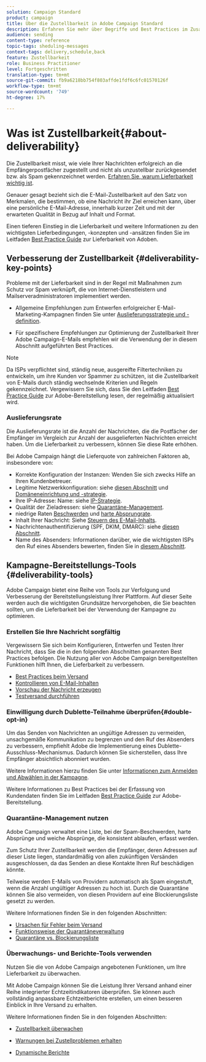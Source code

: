 ```yaml
---
solution: Campaign Standard
product: campaign
title: Über die Zustellbarkeit in Adobe Campaign Standard
description: Erfahren Sie mehr über Begriffe und Best Practices im Zusammenhang mit der Zustellbarkeit sowie über die Werkzeuge zur Versandoptimierung in Adobe Campaign Standard.
audience: sending
content-type: reference
topic-tags: sheduling-messages
context-tags: delivery,schedule,back
feature: Zustellbarkeit
role: Business Practitioner
level: Fortgeschritten
translation-type: tm+mt
source-git-commit: fb9a6218bb754f803affde1fdf6c6fc01570126f
workflow-type: tm+mt
source-wordcount: '749'
ht-degree: 17%

---
```



# Was ist Zustellbarkeit{#about-deliverability}

Die Zustellbarkeit misst, wie viele Ihrer Nachrichten erfolgreich an die Empfängerpostfächer zugestellt und nicht als unzustellbar zurückgesendet bzw. als Spam gekennzeichnet werden. [Erfahren Sie, warum Lieferbarkeit wichtig ist](https://experienceleague.adobe.com/docs/deliverability-learn/deliverability-best-practice-guide/deliverability-strategy-and-definition.html#why-deliverability-matters).

Genauer gesagt bezieht sich die E-Mail-Zustellbarkeit auf den Satz von Merkmalen, die bestimmen, ob eine Nachricht ihr Ziel erreichen kann, über eine persönliche E-Mail-Adresse, innerhalb kurzer Zeit und mit der erwarteten Qualität in Bezug auf Inhalt und Format. <!--These characteristics fall into four main categories: data quality, message and content, sending infrastructure, and reputation. Together, they form the foundation of a successful email deliverability program.-->

Einen tieferen Einstieg in die Lieferbarkeit und weitere Informationen zu den wichtigsten Lieferbedingungen, -konzepten und -ansätzen finden Sie im Leitfaden [Best Practice Guide](https://experienceleague.adobe.com/docs/deliverability-learn/deliverability-best-practice-guide/introduction.html?lang=de) zur Lieferbarkeit von Adoben.

## Verbesserung der Zustellbarkeit {#deliverability-key-points}

Probleme mit der Lieferbarkeit sind in der Regel mit Maßnahmen zum Schutz vor Spam verknüpft, die von Internet-Dienstleistern und Mailserveradministratoren implementiert werden.

* Allgemeine Empfehlungen zum Entwerfen erfolgreicher E-Mail-Marketing-Kampagnen finden Sie unter [Auslieferungsstrategie und -definition](https://experienceleague.adobe.com/docs/deliverability-learn/deliverability-best-practice-guide/deliverability-strategy-and-definition.html).

* Für spezifischere Empfehlungen zur Optimierung der Zustellbarkeit Ihrer Adobe Campaign-E-Mails empfehlen wir die Verwendung der in diesem Abschnitt aufgeführten Best Practices.

>[!NOTE]
>
>Da ISPs verpflichtet sind, ständig neue, ausgereifte Filtertechniken zu entwickeln, um ihre Kunden vor Spammer zu schützen, ist die Zustellbarkeit von E-Mails durch ständig wechselnde Kriterien und Regeln gekennzeichnet. Vergewissern Sie sich, dass Sie den Leitfaden [Best Practice Guide](https://experienceleague.adobe.com/docs/deliverability-learn/deliverability-best-practice-guide/introduction.html) zur Adobe-Bereitstellung lesen, der regelmäßig aktualisiert wird.

### Auslieferungsrate

Die Auslieferungsrate ist die Anzahl der Nachrichten, die die Postfächer der Empfänger im Vergleich zur Anzahl der ausgelieferten Nachrichten erreicht haben. Um die Lieferbarkeit zu verbessern, können Sie diese Rate erhöhen.

Bei Adobe Campaign hängt die Lieferquote von zahlreichen Faktoren ab, insbesondere von:

* Korrekte Konfiguration der Instanzen: Wenden Sie sich zwecks Hilfe an Ihren Kundenbetreuer.
* Legitime Netzwerkkonfiguration: siehe [diesen Abschnitt](../../sending/using/optimize-delivery.md#network-config) und [Domäneneinrichtung und -strategie](https://experienceleague.adobe.com/docs/deliverability-learn/deliverability-best-practice-guide/transition-process/infrastructure.html#domain-setup-and-strategy).
* Ihre IP-Adresse: Name: siehe [IP-Strategie](https://experienceleague.adobe.com/docs/deliverability-learn/deliverability-best-practice-guide/transition-process/infrastructure.html#ip-strategy).
* Qualität der Zieladressen: siehe [Quarantäne-Management](../../sending/using/optimize-delivery.md#quarantine-management).
* niedrige Raten [Beschwerden](https://experienceleague.adobe.com/docs/deliverability-learn/deliverability-best-practice-guide/metrics-for-deliverability/complaints.html) und [harte Absprungrate](https://experienceleague.adobe.com/docs/deliverability-learn/deliverability-best-practice-guide/metrics-for-deliverability/bounces.html#hard-bounces).
* Inhalt Ihrer Nachricht: Siehe [Steuern des E-Mail-Inhalts](../../sending/using/control-email-content.md).
* Nachrichtenauthentifizierung (SPF, DKIM, DMARC): siehe [diesen Abschnitt](https://experienceleague.adobe.com/docs/deliverability-learn/deliverability-best-practice-guide/transition-process/infrastructure.html#authentication).
* Name des Absenders: Informationen darüber, wie die wichtigsten ISPs den Ruf eines Absenders bewerten, finden Sie in [diesem Abschnitt](https://experienceleague.adobe.com/docs/deliverability-learn/deliverability-best-practice-guide/internet-service-provider-specifics/overview.html).

## Kampagne-Bereitstellungs-Tools {#deliverability-tools}

Adobe Campaign bietet eine Reihe von Tools zur Verfolgung und Verbesserung der Bereitstellungsleistung Ihrer Plattform. Auf dieser Seite werden auch die wichtigsten Grundsätze hervorgehoben, die Sie beachten sollten, um die Lieferbarkeit bei der Verwendung der Kampagne zu optimieren.

### Erstellen Sie Ihre Nachricht sorgfältig

Vergewissern Sie sich beim Konfigurieren, Entwerfen und Testen Ihrer Nachricht, dass Sie die in den folgenden Abschnitten genannten Best Practices befolgen. Die Nutzung aller von Adobe Campaign bereitgestellten Funktionen hilft Ihnen, die Lieferbarkeit zu verbessern.

* [Best Practices beim Versand](../../sending/using/delivery-best-practices.md)
* [Kontrollieren von E-Mail-Inhalten](../../sending/using/control-email-content.md)
* [Vorschau der Nachricht erzeugen](../../sending/using/previewing-messages.md)
* [Testversand durchführen](../../sending/using/sending-proofs.md)

### Einwilligung durch Dublette-Teilnahme überprüfen{#double-opt-in}

Um das Senden von Nachrichten an ungültige Adressen zu vermeiden, unsachgemäße Kommunikation zu begrenzen und den Ruf des Absenders zu verbessern, empfiehlt Adobe die Implementierung eines Dublette-Ausschluss-Mechanismus. Dadurch können Sie sicherstellen, dass Ihre Empfänger absichtlich abonniert wurden.

Weitere Informationen hierzu finden Sie unter [Informationen zum Anmelden und Abwählen in der Kampagne](../../audiences/using/about-opt-in-and-opt-out-in-campaign.md).

Weitere Informationen zu Best Practices bei der Erfassung von Kundendaten finden Sie im Leitfaden [Best Practice Guide](https://experienceleague.adobe.com/docs/deliverability-learn/deliverability-best-practice-guide/first-impressions/address-collection-and-list-growth.html#data-quality-and-hygiene) zur Adobe-Bereitstellung.

### Quarantäne-Management nutzen

Adobe Campaign verwaltet eine Liste, bei der Spam-Beschwerden, harte Absprünge und weiche Absprünge, die konsistent ablaufen, erfasst werden.

Zum Schutz Ihrer Zustellbarkeit werden die Empfänger, deren Adressen auf dieser Liste liegen, standardmäßig von allen zukünftigen Versänden ausgeschlossen, da das Senden an diese Kontakte Ihren Ruf beschädigen könnte.

Teilweise werden E-Mails von Providern automatisch als Spam eingestuft, wenn die Anzahl ungültiger Adressen zu hoch ist. Durch die Quarantäne können Sie also vermeiden, von diesen Providern auf eine Blockierungsliste gesetzt zu werden.

Weitere Informationen finden Sie in den folgenden Abschnitten:

* [Ursachen für Fehler beim Versand](../../sending/using/understanding-delivery-failures.md)
* [Funktionsweise der Quarantäneverwaltung](../../sending/using/understanding-quarantine-management.md)
* [Quarantäne vs. Blockierungsliste](../../sending/using/understanding-quarantine-management.md#quarantine-vs-denylist)

### Überwachungs- und Berichte-Tools verwenden

Nutzen Sie die von Adobe Campaign angebotenen Funktionen, um Ihre Lieferbarkeit zu überwachen.

Mit Adobe Campaign können Sie die Leistung Ihrer Versand anhand einer Reihe integrierter Echtzeitindikatoren überprüfen. <!--For example, you can check the number of messages that are successfully executed, sent and delivered. You can also verify the number of messages that have been opened and the number of messages/links that have been clicked.-->Sie können auch vollständig anpassbare Echtzeitberichte erstellen, um einen besseren Einblick in Ihre Versand zu erhalten.

Weitere Informationen finden Sie in den folgenden Abschnitten:

* [Zustellbarkeit überwachen](../../sending/using/monitor-deliverability.md)

   <!--[Monitoring a delivery](../../sending/using/monitoring-a-delivery.md)-->
* [Warnungen bei Zustellproblemen erhalten](../../sending/using/receiving-alerts-when-failures-happen.md)
* [Dynamische Berichte](../../reporting/using/about-dynamic-reports.md)

<!--## General recommendations

NOT SURE TO KEEP

Here are a few additional recommendations when it comes to deliverability.

### Send to valid addresses {#valid-addresses}

Spammers often use address generators based on lists of frequent names and first names; in addition, they rarely process technical notifications sent back by mail servers. A high rate of invalid addresses is often interpreted as a sign of spam.

Double opt-in mechanisms and effective handling of technical bounce messages make it possible to avoid this.

### Reduce complaint rate {#reduce-complaint-rate}

ISPs usually have a prominent means of reporting a received message as spam. This makes it possible to identify unreliable sources. By rapidly honoring opt-out requests, making regular use of a given list, verifying consent through a double opt-in system, and implementing feedback loops, you can reduce complaint rates.

<!--Sending to honeypot addresses {#honeypot-addresses}
ISPs and other organizations (refer to https://www.projecthoneypot.org/) make use of mailboxes that do not correspond to physical persons but are created simply to trick spammers. These so-called "honey pot" addresses are published on the Web in order to be collected by spambots and thus catch illegitimate senders. The use of a double opt-in mechanism precludes this sort of address being added to a list. When using a third-party list, you must be sure of the methods employed by its maintainer.-->

<!--## Sending on a regular basis {#regular-deliveries}

Spammers make programmed deliveries to maintain their reputation over time. They sometimes need to adapt their marketing plan to meet the best practices imposed by the ISPs and so, after a peak in reputation (ramp-up), they configure regular deliveries.-->

